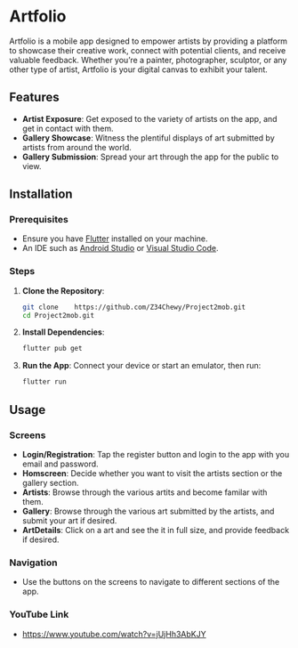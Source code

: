 # Artfolio

Artfolio is a mobile app designed to empower artists by providing a platform to showcase their creative work, connect with potential clients, and receive valuable feedback. Whether you’re a painter, photographer, sculptor, or any other type of artist, Artfolio is your digital canvas to exhibit your talent.

## Features

- **Artist Exposure**: Get exposed to the variety of artists on the app, and get in contact with them.
- **Gallery Showcase**: Witness the plentiful displays of art submitted by artists from around the world.
- **Gallery Submission**: Spread your art through the app for the public to view.

## Installation

### Prerequisites

- Ensure you have [Flutter](https://flutter.dev/docs/get-started/install) installed on your machine.
- An IDE such as [Android Studio](https://developer.android.com/studio) or [Visual Studio Code](https://code.visualstudio.com/).

### Steps

1. **Clone the Repository**:
   ```bash
   git clone    https://github.com/Z34Chewy/Project2mob.git
   cd Project2mob.git

2. **Install Dependencies**:
   ```bash
   flutter pub get

3. **Run the App**:
   Connect your device or start an emulator, then run:
   ```bash
   flutter run

## Usage

### Screens

- **Login/Registration**: Tap the register button and login to the app with you email and password.
- **Homscreen**: Decide whether you want to visit the artists section or the gallery section.
- **Artists**: Browse through the various artits and become familar with them.
- **Gallery**: Browse through the various art submitted by the artists, and submit your art if desired.
- **ArtDetails**: Click on a art and see the it in full size, and provide feedback if desired.

### Navigation

- Use the buttons on the screens to navigate to different sections of the app.

### YouTube Link

- https://www.youtube.com/watch?v=jUjHh3AbKJY 
